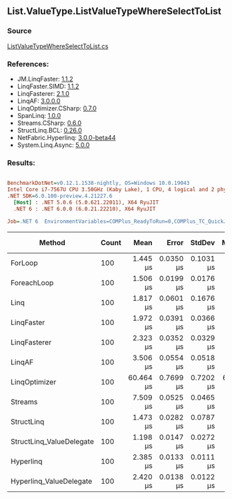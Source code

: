 ﻿## List.ValueType.ListValueTypeWhereSelectToList

### Source
[ListValueTypeWhereSelectToList.cs](../LinqBenchmarks/List/ValueType/ListValueTypeWhereSelectToList.cs)

### References:
- JM.LinqFaster: [1.1.2](https://www.nuget.org/packages/JM.LinqFaster/1.1.2)
- LinqFaster.SIMD: [1.1.2](https://www.nuget.org/packages/LinqFaster.SIMD/1.0.3)
- LinqFasterer: [2.1.0](https://www.nuget.org/packages/LinqFasterer/2.1.0)
- LinqAF: [3.0.0.0](https://www.nuget.org/packages/LinqAF/3.0.0.0)
- LinqOptimizer.CSharp: [0.7.0](https://www.nuget.org/packages/LinqOptimizer.CSharp/0.7.0)
- SpanLinq: [1.0.0](https://www.nuget.org/packages/SpanLinq/1.0.0)
- Streams.CSharp: [0.6.0](https://www.nuget.org/packages/Streams.CSharp/0.6.0)
- StructLinq.BCL: [0.26.0](https://www.nuget.org/packages/StructLinq/0.26.0)
- NetFabric.Hyperlinq: [3.0.0-beta44](https://www.nuget.org/packages/NetFabric.Hyperlinq/3.0.0-beta44)
- System.Linq.Async: [5.0.0](https://www.nuget.org/packages/System.Linq.Async/5.0.0)

### Results:
``` ini

BenchmarkDotNet=v0.12.1.1538-nightly, OS=Windows 10.0.19043
Intel Core i7-7567U CPU 3.50GHz (Kaby Lake), 1 CPU, 4 logical and 2 physical cores
.NET SDK=6.0.100-preview.4.21227.6
  [Host] : .NET 5.0.6 (5.0.621.22011), X64 RyuJIT
  .NET 6 : .NET 6.0.0 (6.0.21.22210), X64 RyuJIT

Job=.NET 6  EnvironmentVariables=COMPlus_ReadyToRun=0,COMPlus_TC_QuickJitForLoops=1,COMPlus_TieredPGO=1  Runtime=.NET 6.0  

```
|                   Method | Count |      Mean |     Error |    StdDev |    Median | Ratio | RatioSD |   Gen 0 |  Gen 1 | Gen 2 | Allocated |
|------------------------- |------ |----------:|----------:|----------:|----------:|------:|--------:|--------:|-------:|------:|----------:|
|                  ForLoop |   100 |  1.445 μs | 0.0350 μs | 0.1031 μs |  1.402 μs |  1.00 |    0.00 |  3.8605 |      - |     - |      8 KB |
|              ForeachLoop |   100 |  1.506 μs | 0.0199 μs | 0.0176 μs |  1.506 μs |  0.97 |    0.05 |  3.8605 |      - |     - |      8 KB |
|                     Linq |   100 |  1.817 μs | 0.0601 μs | 0.1676 μs |  1.730 μs |  1.26 |    0.12 |  4.0436 |      - |     - |      8 KB |
|               LinqFaster |   100 |  1.972 μs | 0.0391 μs | 0.0366 μs |  1.964 μs |  1.27 |    0.07 |  5.5389 |      - |     - |     11 KB |
|             LinqFasterer |   100 |  2.323 μs | 0.0352 μs | 0.0329 μs |  2.318 μs |  1.50 |    0.08 |  8.0643 |      - |     - |     16 KB |
|                   LinqAF |   100 |  3.506 μs | 0.0554 μs | 0.0518 μs |  3.484 μs |  2.26 |    0.13 |  3.8605 |      - |     - |      8 KB |
|            LinqOptimizer |   100 | 60.464 μs | 0.7699 μs | 0.7202 μs | 60.675 μs | 38.92 |    2.18 | 69.0918 | 6.1035 |     - |    158 KB |
|                  Streams |   100 |  7.509 μs | 0.0525 μs | 0.0465 μs |  7.509 μs |  4.84 |    0.25 |  4.1199 |      - |     - |      8 KB |
|               StructLinq |   100 |  1.473 μs | 0.0282 μs | 0.0787 μs |  1.435 μs |  1.02 |    0.06 |  1.7262 |      - |     - |      4 KB |
| StructLinq_ValueDelegate |   100 |  1.198 μs | 0.0147 μs | 0.0272 μs |  1.194 μs |  0.82 |    0.07 |  1.6766 |      - |     - |      3 KB |
|                Hyperlinq |   100 |  2.385 μs | 0.0133 μs | 0.0111 μs |  2.387 μs |  1.54 |    0.08 |  1.6747 |      - |     - |      3 KB |
|  Hyperlinq_ValueDelegate |   100 |  2.420 μs | 0.0138 μs | 0.0122 μs |  2.420 μs |  1.56 |    0.08 |  1.6747 |      - |     - |      3 KB |

